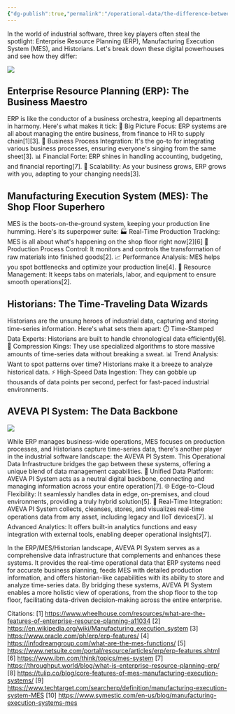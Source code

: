 ```yaml
---
{"dg-publish":true,"permalink":"/operational-data/the-difference-between-enterprise-resource-planning-erp-manufacturing-execution-system-mes-and-historians/"}
---
```


In the world of industrial software, three key players often steal the spotlight: Enterprise Resource Planning (ERP), Manufacturing Execution System (MES), and Historians. Let's break down these digital powerhouses and see how they differ:

![](https://i.imgur.com/1malyPp.png)


## Enterprise Resource Planning (ERP): The Business Maestro

ERP is like the conductor of a business orchestra, keeping all departments in harmony. Here's what makes it tick:
🏢 Big Picture Focus: ERP systems are all about managing the entire business, from finance to HR to supply chain[1][3].
💼 Business Process Integration: It's the go-to for integrating various business processes, ensuring everyone's singing from the same sheet[3].
📊 Financial Forte: ERP shines in handling accounting, budgeting, and financial reporting[7].
🚀 Scalability: As your business grows, ERP grows with you, adapting to your changing needs[3].

## Manufacturing Execution System (MES): The Shop Floor Superhero

MES is the boots-on-the-ground system, keeping your production line humming. Here's its superpower suite:
🏭 Real-Time Production Tracking: MES is all about what's happening on the shop floor right now[2][6]
🔄 Production Process Control: It monitors and controls the transformation of raw materials into finished goods[2].
📈 Performance Analysis: MES helps you spot bottlenecks and optimize your production line[4].
👥 Resource Management: It keeps tabs on materials, labor, and equipment to ensure smooth operations[2].

## Historians: The Time-Traveling Data Wizards

Historians are the unsung heroes of industrial data, capturing and storing time-series information. Here's what sets them apart:
⏱️ Time-Stamped Data Experts: Historians are built to handle chronological data efficiently[6].
💾 Compression Kings: They use specialized algorithms to store massive amounts of time-series data without breaking a sweat.
📊 Trend Analysis: Want to spot patterns over time? Historians make it a breeze to analyze historical data.
⚡ High-Speed Data Ingestion: They can gobble up thousands of data points per second, perfect for fast-paced industrial environments.

## AVEVA PI System: The Data Backbone

![](https://i.imgur.com/g7Ps3RM.png)

While ERP manages business-wide operations, MES focuses on production processes, and Historians capture time-series data, there's another player in the industrial software landscape: the AVEVA PI System. This Operational Data Infrastructure bridges the gap between these systems, offering a unique blend of data management capabilities.
🔗 Unified Data Platform: AVEVA PI System acts as a neutral digital backbone, connecting and managing information across your entire operation[7].
🌐 Edge-to-Cloud Flexibility: It seamlessly handles data in edge, on-premises, and cloud environments, providing a truly hybrid solution[5].
🔄 Real-Time Integration: AVEVA PI System collects, cleanses, stores, and visualizes real-time operations data from any asset, including legacy and IIoT devices[7].
📊 Advanced Analytics: It offers built-in analytics functions and easy integration with external tools, enabling deeper operational insights[7].

In the ERP/MES/Historian landscape, AVEVA PI System serves as a comprehensive data infrastructure that complements and enhances these systems. It provides the real-time operational data that ERP systems need for accurate business planning, feeds MES with detailed production information, and offers historian-like capabilities with its ability to store and analyze time-series data. By bridging these systems, AVEVA PI System enables a more holistic view of operations, from the shop floor to the top floor, facilitating data-driven decision-making across the entire enterprise.

Citations:
[1] https://www.wheelhouse.com/resources/what-are-the-features-of-enterprise-resource-planning-a11034
[2] https://en.wikipedia.org/wiki/Manufacturing_execution_system
[3] https://www.oracle.com/ph/erp/erp-features/
[4] https://infodreamgroup.com/what-are-the-mes-functions/
[5] https://www.netsuite.com/portal/resource/articles/erp/erp-features.shtml
[6] https://www.ibm.com/think/topics/mes-system
[7] https://throughput.world/blog/what-is-enterprise-resource-planning-erp/
[8] https://tulip.co/blog/core-features-of-mes-manufacturing-execution-systems/
[9] https://www.techtarget.com/searcherp/definition/manufacturing-execution-system-MES
[10] https://www.symestic.com/en-us/blog/manufacturing-execution-systems-mes
